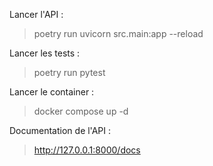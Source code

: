 Lancer l'API :
> poetry run uvicorn src.main:app --reload

Lancer les tests : 
> poetry run pytest

Lancer le container : 
> docker compose up -d

Documentation de l'API :
> http://127.0.0.1:8000/docs

